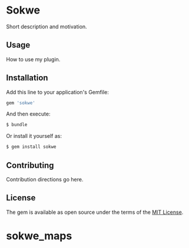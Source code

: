 # Sokwe
Short description and motivation.

## Usage
How to use my plugin.

## Installation
Add this line to your application's Gemfile:

```ruby
gem 'sokwe'
```

And then execute:
```bash
$ bundle
```

Or install it yourself as:
```bash
$ gem install sokwe
```

## Contributing
Contribution directions go here.

## License
The gem is available as open source under the terms of the [MIT License](http://opensource.org/licenses/MIT).
# sokwe_maps
